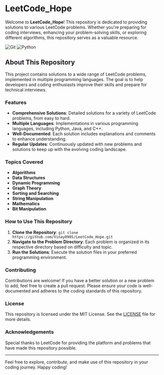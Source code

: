 # LeetCode_Hope

Welcome to **LeetCode_Hope**! This repository is dedicated to providing solutions to various LeetCode problems. Whether you're preparing for coding interviews, enhancing your problem-solving skills, or exploring different algorithms, this repository serves as a valuable resource.

![Git](https://img.shields.io/badge/Git-Interactive-red?logo=git) ![Python](https://img.shields.io/badge/Python-Interactive-blue?logo=python)

## About This Repository

This project contains solutions to a wide range of LeetCode problems, implemented in multiple programming languages. The goal is to help developers and coding enthusiasts improve their skills and prepare for technical interviews.

### Features
- **Comprehensive Solutions**: Detailed solutions for a variety of LeetCode problems, from easy to hard.
- **Multiple Languages**: Implementations in various programming languages, including Python, Java, and C++.
- **Well-Documented**: Each solution includes explanations and comments to enhance understanding.
- **Regular Updates**: Continuously updated with new problems and solutions to keep up with the evolving coding landscape.

### Topics Covered
- **Algorithms**
- **Data Structures**
- **Dynamic Programming**
- **Graph Theory**
- **Sorting and Searching**
- **String Manipulation**
- **Mathematics**
- **Bit Manipulation**

### How to Use This Repository
1. **Clone the Repository**: `git clone https://github.com/Vinay0905/LeetCode_Hope.git`
2. **Navigate to the Problem Directory**: Each problem is organized in its respective directory based on difficulty and topic.
3. **Run the Solutions**: Execute the solution files in your preferred programming environment.

### Contributing
Contributions are welcome! If you have a better solution or a new problem to add, feel free to create a pull request. Please ensure your code is well-documented and adheres to the coding standards of this repository.

### License
This repository is licensed under the MIT License. See the [LICENSE](LICENSE) file for more details.

### Acknowledgements
Special thanks to LeetCode for providing the platform and problems that have made this repository possible.

---

Feel free to explore, contribute, and make use of this repository in your coding journey. Happy coding!
